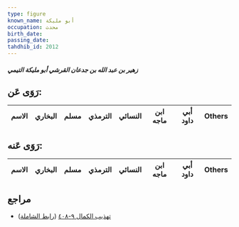 ```yaml
---
type: figure
known_name: أبو مليكة
occupation: محدث
birth_date:
passing_date:
tahdhib_id: 2012
---
```

##### زهير بن عبد الله بن جدعان القرشي أبو مليكة التيمي

## رَوَى عَن:
| الاسم | البخاري | مسلم | الترمذي | النسائي | ابن ماجه | أبي داود | Others |
| ----- | ------- | ---- | ------- | ------- | -------- | -------- | ------ |
## رَوَى عَنه:
| الاسم | البخاري | مسلم | الترمذي | النسائي | ابن ماجه | أبي داود | Others |
| ----- | ------- | ---- | ------- | ------- | -------- | -------- | ------ |
## مراجع
- [تهذيب الكمال ٩-٤٠٨](obsidian://open?vault=Tahdhib-al-Kamal&file=Figures/٢٠١٢-زهير%20بن%20عبد%20الله%20بن%20جدعان%20القرشي%20أبو%20مليكة%20التيمي) ([رابط الشاملة](https://shamela.ws/book/3722/4648))